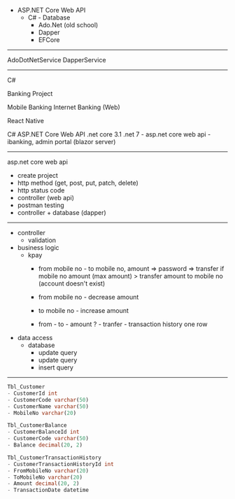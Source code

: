 - ASP.NET Core Web API
	- C# - Database
		- Ado.Net (old school)
		- Dapper
		- EFCore
--------------------

AdoDotNetService
DapperService

--------------------

C#

Banking Project

Mobile Banking
Internet Banking (Web)

React Native

C# ASP.NET Core Web API
.net core 3.1
.net 7
	- asp.net core web api
	- ibanking, admin portal (blazor server)

--------------------
	
asp.net core web api
- create project
- http method (get, post, put, patch, delete)
- http status code 
- controller (web api)
- postman testing
- controller + database (dapper)

--------------------

- controller
	- validation
- business logic
	- kpay
		- from mobile no - to mobile no, amount => password => transfer
		if mobile no amount (max amount) > transfer amount
		to mobile no (account doesn't exist)
		
		- from mobile no - decrease amount
		- to mobile no - increase amount
		- from - to - amount ? - tranfer - transaction history one row
- data access
	- database
		- update query
		- update query
		- insert query

--------------------
		
```sql
Tbl_Customer
- CustomerId int
- CustomerCode varchar(50)
- CustomerName varchar(50)
- MobileNo varchar(20)

Tbl_CustomerBalance
- CustomerBalanceId int
- CustomerCode varchar(50)
- Balance decimal(20, 2)

Tbl_CustomerTransactionHistory
- CustomerTransactionHistoryId int
- FromMobileNo varchar(20)
- ToMobileNo varchar(20)
- Amount decimal(20, 2)
- TransactionDate datetime
```

